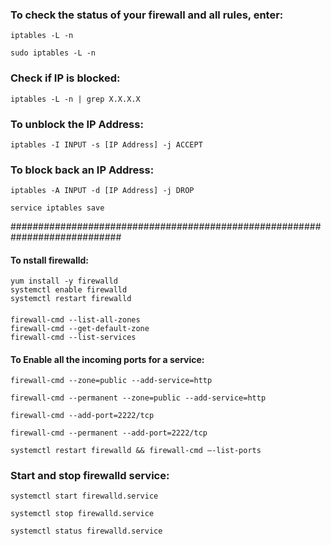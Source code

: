 ### To check the status of your firewall and all rules, enter:
```
iptables -L -n
```
```
sudo iptables -L -n
````

### Check if IP is blocked:
```
iptables -L -n | grep X.X.X.X
```
### To unblock the IP Address:
```
iptables -I INPUT -s [IP Address] -j ACCEPT
```
### To block back an IP Address:
```
iptables -A INPUT -d [IP Address] -j DROP
```
```
service iptables save
```

############################################################################
#### To nstall firewalld:
```
yum install -y firewalld
systemctl enable firewalld
systemctl restart firewalld
```
####
```
firewall-cmd --list-all-zones
firewall-cmd --get-default-zone
firewall-cmd --list-services
```


#### To Enable all the incoming ports for a service:
```
firewall-cmd --zone=public --add-service=http
```
```
firewall-cmd --permanent --zone=public --add-service=http
```
```
firewall-cmd --add-port=2222/tcp
```
```
firewall-cmd --permanent --add-port=2222/tcp
```
```
systemctl restart firewalld && firewall-cmd –-list-ports
```

### Start and stop firewalld service:
```
systemctl start firewalld.service
```
```
systemctl stop firewalld.service
```
```
systemctl status firewalld.service
```
